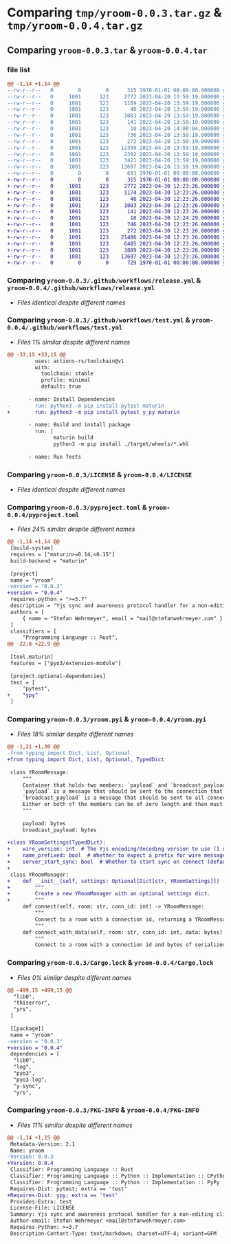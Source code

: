 # Comparing `tmp/yroom-0.0.3.tar.gz` & `tmp/yroom-0.0.4.tar.gz`

## Comparing `yroom-0.0.3.tar` & `yroom-0.0.4.tar`

### file list

```diff
@@ -1,14 +1,14 @@
--rw-r--r--   0        0        0      315 1970-01-01 00:00:00.000000 yroom-0.0.3/Cargo.toml
--rw-r--r--   0     1001      123     2772 2023-04-20 13:59:19.000000 yroom-0.0.3/.github/workflows/release.yml
--rw-r--r--   0     1001      123     1169 2023-04-20 13:59:19.000000 yroom-0.0.3/.github/workflows/test.yml
--rw-r--r--   0     1001      123       40 2023-04-20 13:59:19.000000 yroom-0.0.3/.gitignore
--rw-r--r--   0     1001      123     1083 2023-04-20 13:59:19.000000 yroom-0.0.3/LICENSE
--rw-r--r--   0     1001      123      141 2023-04-20 13:59:19.000000 yroom-0.0.3/README.md
--rw-r--r--   0     1001      123       10 2023-04-20 14:00:04.000000 yroom-0.0.3/dist/yroom-0.0.3.tar.gz
--rw-r--r--   0     1001      123      736 2023-04-20 13:59:19.000000 yroom-0.0.3/pyproject.toml
--rw-r--r--   0     1001      123      272 2023-04-20 13:59:19.000000 yroom-0.0.3/src/lib.rs
--rw-r--r--   0     1001      123    12399 2023-04-20 13:59:19.000000 yroom-0.0.3/src/roomsync.rs
--rw-r--r--   0     1001      123     2392 2023-04-20 13:59:19.000000 yroom-0.0.3/tests/test_yroom.py
--rw-r--r--   0     1001      123     3421 2023-04-20 13:59:19.000000 yroom-0.0.3/yroom.pyi
--rw-r--r--   0     1001      123    13697 2023-04-20 13:59:19.000000 yroom-0.0.3/Cargo.lock
--rw-r--r--   0        0        0      693 1970-01-01 00:00:00.000000 yroom-0.0.3/PKG-INFO
+-rw-r--r--   0        0        0      315 1970-01-01 00:00:00.000000 yroom-0.0.4/Cargo.toml
+-rw-r--r--   0     1001      123     2772 2023-04-30 12:23:26.000000 yroom-0.0.4/.github/workflows/release.yml
+-rw-r--r--   0     1001      123     1174 2023-04-30 12:23:26.000000 yroom-0.0.4/.github/workflows/test.yml
+-rw-r--r--   0     1001      123       40 2023-04-30 12:23:26.000000 yroom-0.0.4/.gitignore
+-rw-r--r--   0     1001      123     1083 2023-04-30 12:23:26.000000 yroom-0.0.4/LICENSE
+-rw-r--r--   0     1001      123      141 2023-04-30 12:23:26.000000 yroom-0.0.4/README.md
+-rw-r--r--   0     1001      123       10 2023-04-30 12:24:29.000000 yroom-0.0.4/dist/yroom-0.0.4.tar.gz
+-rw-r--r--   0     1001      123      746 2023-04-30 12:23:26.000000 yroom-0.0.4/pyproject.toml
+-rw-r--r--   0     1001      123      272 2023-04-30 12:23:26.000000 yroom-0.0.4/src/lib.rs
+-rw-r--r--   0     1001      123    21486 2023-04-30 12:23:26.000000 yroom-0.0.4/src/roomsync.rs
+-rw-r--r--   0     1001      123     6485 2023-04-30 12:23:26.000000 yroom-0.0.4/tests/test_yroom.py
+-rw-r--r--   0     1001      123     3889 2023-04-30 12:23:26.000000 yroom-0.0.4/yroom.pyi
+-rw-r--r--   0     1001      123    13697 2023-04-30 12:23:26.000000 yroom-0.0.4/Cargo.lock
+-rw-r--r--   0        0        0      729 1970-01-01 00:00:00.000000 yroom-0.0.4/PKG-INFO
```

### Comparing `yroom-0.0.3/.github/workflows/release.yml` & `yroom-0.0.4/.github/workflows/release.yml`

 * *Files identical despite different names*

### Comparing `yroom-0.0.3/.github/workflows/test.yml` & `yroom-0.0.4/.github/workflows/test.yml`

 * *Files 1% similar despite different names*

```diff
@@ -33,15 +33,15 @@
         uses: actions-rs/toolchain@v1
         with:
           toolchain: stable
           profile: minimal
           default: true
 
       - name: Install Dependencies
-        run: python3 -m pip install pytest maturin
+        run: python3 -m pip install pytest y_py maturin
 
       - name: Build and install package
         run: |
               maturin build
               python3 -m pip install ./target/wheels/*.whl
 
       - name: Run Tests
```

### Comparing `yroom-0.0.3/LICENSE` & `yroom-0.0.4/LICENSE`

 * *Files identical despite different names*

### Comparing `yroom-0.0.3/pyproject.toml` & `yroom-0.0.4/pyproject.toml`

 * *Files 24% similar despite different names*

```diff
@@ -1,14 +1,14 @@
 [build-system]
 requires = ["maturin>=0.14,<0.15"]
 build-backend = "maturin"
 
 [project]
 name = "yroom"
-version = "0.0.3"
+version = "0.0.4"
 requires-python = ">=3.7"
 description = "Yjs sync and awareness protocol handler for a non-editing client (e.g. server)"
 authors = [
     { name = "Stefan Wehrmeyer", email = "mail@stefanwehrmeyer.com" }
 ]
 classifiers = [
     "Programming Language :: Rust",
@@ -22,8 +22,9 @@
 
 [tool.maturin]
 features = ["pyo3/extension-module"]
 
 [project.optional-dependencies]
 test = [
     "pytest",
+    "ypy"
 ]
```

### Comparing `yroom-0.0.3/yroom.pyi` & `yroom-0.0.4/yroom.pyi`

 * *Files 18% similar despite different names*

```diff
@@ -1,21 +1,30 @@
-from typing import Dict, List, Optional
+from typing import Dict, List, Optional, TypedDict
 
 class YRoomMessage:
     """
     Container that holds two members: `payload` and `broadcast_payload`.
     `payload` is a message that should be sent to the connection that sent the message.
     `broadcast_payload` is a message that should be sent to all connections in the room.
     Either or both of the members can be of zero length and then must not be sent.
     """
 
     payload: bytes
     broadcast_payload: bytes
 
+class YRoomSettings(TypedDict):
+    wire_version: int  # The Yjs encoding/decoding version to use (1 or 2, default: 1)
+    name_prefixed: bool  # Whether to expect a prefix for wire messages (default: False)
+    server_start_sync: bool  # Whether to start sync on connect (default: True)
+
 class YRoomManager:
+    def __init__(self, settings: Optional[Dict[str, YRoomSettings]]) -> None:
+        """
+        Create a new YRoomManager with an optional settings dict.
+        """
     def connect(self, room: str, conn_id: int) -> YRoomMessage:
         """
         Connect to a room with a connection id, returning a YRoomMessage.
         """
     def connect_with_data(self, room: str, conn_id: int, data: bytes) -> YRoomMessage:
         """
         Connect to a room with a connection id and bytes of serialized Yjs document in
```

### Comparing `yroom-0.0.3/Cargo.lock` & `yroom-0.0.4/Cargo.lock`

 * *Files 0% similar despite different names*

```diff
@@ -499,15 +499,15 @@
  "lib0",
  "thiserror",
  "yrs",
 ]
 
 [[package]]
 name = "yroom"
-version = "0.0.3"
+version = "0.0.4"
 dependencies = [
  "lib0",
  "log",
  "pyo3",
  "pyo3-log",
  "y-sync",
  "yrs",
```

### Comparing `yroom-0.0.3/PKG-INFO` & `yroom-0.0.4/PKG-INFO`

 * *Files 11% similar despite different names*

```diff
@@ -1,14 +1,15 @@
 Metadata-Version: 2.1
 Name: yroom
-Version: 0.0.3
+Version: 0.0.4
 Classifier: Programming Language :: Rust
 Classifier: Programming Language :: Python :: Implementation :: CPython
 Classifier: Programming Language :: Python :: Implementation :: PyPy
 Requires-Dist: pytest; extra == 'test'
+Requires-Dist: ypy; extra == 'test'
 Provides-Extra: test
 License-File: LICENSE
 Summary: Yjs sync and awareness protocol handler for a non-editing client (e.g. server)
 Author-email: Stefan Wehrmeyer <mail@stefanwehrmeyer.com>
 Requires-Python: >=3.7
 Description-Content-Type: text/markdown; charset=UTF-8; variant=GFM
```

